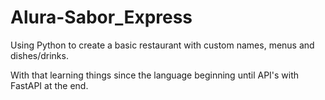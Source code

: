 # Alura-Sabor_Express

 Using Python to create a basic restaurant with custom names, menus and dishes/drinks.

 With that learning things since the language beginning  until API's with FastAPI at the end.
